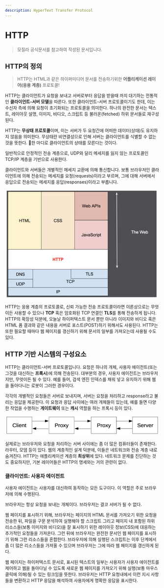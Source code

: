 ```yaml
---
description: HyperText Transfer Protocol
---
```


# HTTP

> 모질라 공식문서를 참고하여 작성된 문서입니다.

## HTTP의 정의

> HTTP는 HTML과 같은 하이퍼미디어 문서를 전송하기위한 **어플리케이션 레이어\(응용 계층\)** 프로토콜!

HTTP는 클라이언트가 요청을 보내고 서버로부터 응답을 받을때 까지 대기하는 전통적인 **클라이언트-서버 모델**을 따른다. 또한 클라이언트-서버 프로토콜이기도 한데, 이는 수신자 측에 의해 요청이 초기화되는 프로토콜을 의미한다. 하나의 완전한 문서는 텍스트, 레이아웃 설명, 이미지, 비디오, 스크립트 등 불러온\(fetched\) 하위 문서들로 재구성된다.

HTTP는 **무상태 프로토콜**이며, 이는 서버가 두 요청간에 어떠한 데이터\(상태\)도 유지하지 않음을 의미한다. 무상태란 비연결성으로 인해 서버는 클라이언트를 식별할 수 없는 것을 뜻한다. 한 마디로 클라이언트의 상태를 모른다는 것이다.

일반적으로 안정적인 전송 계층으로, UDP와 달리 메세지를 잃지 않는 프로토콜인 TCP/IP 계층을 기반으로 사용한다.

클라이언트와 서버들은 개별적인 메세지 교환에 의해 통신합니다. 보통 브라우저인 클라이언트에 의해 전송되는 메세지를 요청\(requests\)이라고 부르며, 그에 대해 서버에서 응답으로 전송되는 메세지를 응답\(responses\)이라고 부릅니다.

![](../.gitbook/assets/image.png)

HTTP는 응용 계층의 프로토콜로, 신뢰 가능한 전송 프로토콜이라면 이론상으로는 무엇이든 사용할 수 있으나 **TCP** 혹은 암호화된 TCP 연결인 **TLS**를 통해 전송하게 됩니다. HTTP의 확장성 덕분에, 오늘날 하이퍼텍스트 문서 뿐만 아니라 이미지와 비디오 혹은 HTML 폼 결과와 같은 내용을 서버로 포스트\(POST\)하기 위해서도 사용된다. HTTP는 또한 필요할 때마다 웹 페이지를 갱신하기 위해 문서의 일부를 가져오는데 사용될 수도 있다.

## HTTP 기반 시스템의 구성요소

HTTP는 클라이언트-서버 프로토콜입니다. 요청은 하나의 개체, 사용자 에이전트\(또는 그것을 대신하는 **프록시**\)에 의해 전송된다. 대부분의 경우, 사용자 에이전트는 브라우저지만, 무엇이든 될 수 있다. 예를 들어, 검색 엔진 인덱스를 채워 넣고 유지하기 위해 웹을 돌아다니는 로봇이 그러한 경우이다.

각각의 개별적인 요청들은 서버로 보내지며, 서버는 요청을 처리하고 response라고 불리는 응답을 제공한다. 이 요청과 응답 사이에는 여러 개체들이 있는데, 예를 들면 다양한 작업을 수행하는 **게이트웨이** 또는 **캐시** 역할을 하는 프록시 등이 있다.

![](../.gitbook/assets/image%20%282%29.png)

실제로는 브라우저와 요청을 처리하는 서버 사이에는 좀 더 많은 컴퓨터들이 존재한다. 라우터, 모뎀 등이 있다. 웹의 계층적인 설계 덕분에, 이들은 네트워크와 전송 계층 내로 숨겨진다. HTTP는 애플리케이션 계층의 **최상위**에 있다. 네트워크 문제를 진단하는 것도 중요하지만, 기본 레이어들은 HTTP의 명세와는 거의 관련이 없다.

### 클라이언트: 사용자 에이전트

사용자 에이전트는 사용자를 대신하여 동작하는 모든 도구이다. 이 역할은 주로 브라우저에 의해 수행된다.

브라우저는 항상 요청을 보내는 개체이다. 브라우저는 결코 서버가 될 수 없다.

웹 페이지를 표시하기 위해, 브라우저는 페이지의 HTML 문서를 가져오기 위한 요청을 전송한 뒤, 파일을 구문 분석하여 실행해야 할 스크립트 그리고 페이지 내 포함된 하위 리소스들\(보통 이미지와 비디오\)을 잘 표시하기 위한 레이아웃 정보\(CSS\)에 대응하는 추가적인 요청들을 가져온다. 그런 뒤에 브라우저는 완전한 문서인 웹 페이지를 표시하기 위해 그런 리소스들을 혼합한다. 브라우저에 의해 실행된 스크립트는 이후 단계에서 좀 더 많은 리소스들을 가져올 수 있으며 브라우저는 그에 따라 웹 페이지를 갱신하게 된다.

웹 페이지는 하이퍼텍스트 문서로, 표시된 텍스트의 일부는 사용자가 사용자 에이전트를 제어하고 웹을 돌아다닐 수 있도록 새로운 웹 페이지를 가져오기 위해 실행\(보통 마우스 클릭에 의해\)될 수 있는 링크임을 뜻한다. 브라우저는 HTTP 요청내에서 이런 지시 사항들을 변환하고 HTTP 응답을 해석하여 사용자에게 명확한 응답을 표시한다. 

